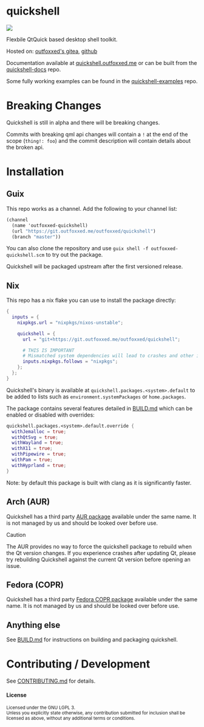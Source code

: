 # quickshell
<a href="https://matrix.to/#/#quickshell:outfoxxed.me"><img src="https://img.shields.io/badge/Join%20the%20matrix%20room-%23quickshell:outfoxxed.me-0dbd8b?logo=matrix&style=flat-square"></a>

Flexbile QtQuick based desktop shell toolkit.

Hosted on: [outfoxxed's gitea], [github]

[outfoxxed's gitea]: https://git.outfoxxed.me/outfoxxed/quickshell
[github]: https://github.com/outfoxxed/quickshell

Documentation available at [quickshell.outfoxxed.me](https://quickshell.outfoxxed.me) or
can be built from the [quickshell-docs](https://git.outfoxxed.me/outfoxxed/quickshell-docs) repo.

Some fully working examples can be found in the [quickshell-examples](https://git.outfoxxed.me/outfoxxed/quickshell-examples)
repo.

# Breaking Changes
Quickshell is still in alpha and there will be breaking changes.

Commits with breaking qml api changes will contain a `!` at the end of the scope
(`thing!: foo`) and the commit description will contain details about the broken api.

# Installation

## Guix
This repo works as a channel. Add the following to your channel list:

```scheme
(channel
  (name 'outfoxxed-quickshell)
  (url "https://git.outfoxxed.me/outfoxxed/quickshell")
  (branch "master"))
```

You can also clone the repository and use `guix shell -f outfoxxed-quickshell.scm` to try out the package.

Quickshell will be packaged upstream after the first versioned release.

## Nix
This repo has a nix flake you can use to install the package directly:

```nix
{
  inputs = {
    nixpkgs.url = "nixpkgs/nixos-unstable";

    quickshell = {
      url = "git+https://git.outfoxxed.me/outfoxxed/quickshell";

      # THIS IS IMPORTANT
      # Mismatched system dependencies will lead to crashes and other issues.
      inputs.nixpkgs.follows = "nixpkgs";
    };
  };
}
```

Quickshell's binary is available at `quickshell.packages.<system>.default` to be added to
lists such as `environment.systemPackages` or `home.packages`.

The package contains several features detailed in [BUILD.md](BUILD.md) which can be enabled
or disabled with overrides:

```nix
quickshell.packages.<system>.default.override {
  withJemalloc = true;
  withQtSvg = true;
  withWayland = true;
  withX11 = true;
  withPipewire = true;
  withPam = true;
  withHyprland = true;
}
```

Note: by default this package is built with clang as it is significantly faster.

## Arch (AUR)
Quickshell has a third party [AUR package] available under the same name.
It is not managed by us and should be looked over before use.

[AUR package]: https://aur.archlinux.org/packages/quickshell

> [!CAUTION]
> The AUR provides no way to force the quickshell package to rebuild when the Qt version changes.
> If you experience crashes after updating Qt, please try rebuilding Quickshell against the
> current Qt version before opening an issue.

## Fedora (COPR)
Quickshell has a third party [Fedora COPR package] available under the same name.
It is not managed by us and should be looked over before use.

[Fedora COPR package]: https://copr.fedorainfracloud.org/coprs/errornointernet/quickshell

## Anything else
See [BUILD.md](BUILD.md) for instructions on building and packaging quickshell.

# Contributing / Development
See [CONTRIBUTING.md](CONTRIBUTING.md) for details.

#### License

<sup>
Licensed under the GNU LGPL 3.
</sup>

<br>

<sub>
Unless you explicitly state otherwise, any contribution submitted
for inclusion shall be licensed as above, without any additional
terms or conditions.
</sub>

